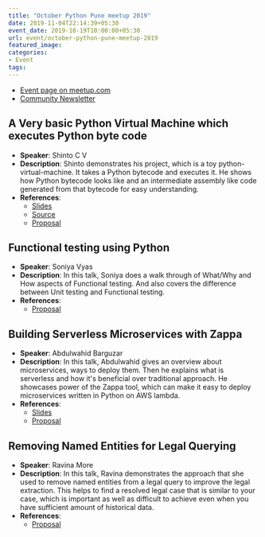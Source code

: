 ```yaml
---
title: "October Python Pune meetup 2019"
date: 2019-11-04T22:14:39+05:30
event_date: 2019-10-19T10:00:00+05:30
url: event/october-python-pune-meetup-2019
featured_image:
categories:
- Event
tags:
---
```


  * [Event page on meetup.com](https://www.meetup.com/PythonPune/events/265678404//)
  * [Community Newsletter](./community_news.md)

## A Very basic Python Virtual Machine which executes Python byte code
  * **Speaker**: Shinto C V
  * **Description**: Shinto demonstrates his project, which is a toy
    python-virtual-machine. It takes a Python bytecode and executes
    it. He shows how Python bytecode looks like and an intermediate
    assembly like code generated from that bytecode for easy
    understanding.
  * **References**:
    * [Slides](https://docs.google.com/presentation/d/1f6TF-dVIj3of5uhqFuCvgKJcfYpqpSbk9Cr8gVuAH8M/edit?usp=sharing)
	* [Source](https://github.com/cshintov/py_vm/tree/talk/python-pune)
	* [Proposal](https://github.com/pythonpune/meetup-talks/issues/52)

## Functional testing using Python
  * **Speaker**: Soniya Vyas
  * **Description**: In this talk, Soniya does a walk through of
    What/Why and How aspects of Functional testing. And also covers
    the difference between Unit testing and Functional testing.
  * **References**:
    * [Proposal](https://github.com/pythonpune/meetup-talks/issues/55)

## Building Serverless Microservices with Zappa
  * **Speaker**: Abdulwahid Barguzar
  * **Description**: In this talk, Abdulwahid gives an overview about
    microservices, ways to deploy them. Then he explains what is
    serverless and how it's beneficial over traditional approach. He
    showcases power of the Zappa tool, which can make it easy to
    deploy microservices written in Python on AWS lambda.
  * **References**:
    * [Slides](https://docs.google.com/presentation/d/1QOUbKbXEYUpyqRnYvo7JNL-F4wnnHvSpalk1DcgZjiE/edit?usp=sharing)
    * [Proposal](https://github.com/pythonpune/meetup-talks/issues/53)

## Removing Named Entities for Legal Querying
  * **Speaker**: Ravina More
  * **Description**: In this talk, Ravina demonstrates the approach
    that she used to remove named entities from a legal query to
    improve the legal extraction. This helps to find a resolved legal
    case that is similar to your case, which is important as well as
    difficult to achieve even when you have sufficient amount of
    historical data.
  * **References**:
    * [Proposal](https://github.com/pythonpune/meetup-talks/issues/59)

